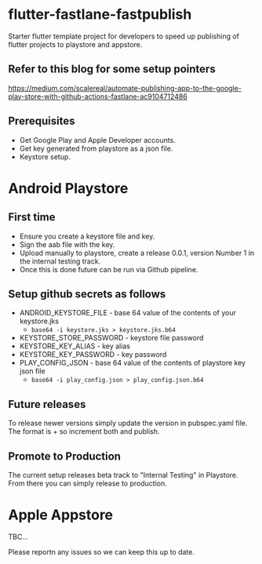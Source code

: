 # flutter-fastlane-fastpublish
Starter flutter template project for developers to speed up publishing of flutter projects to playstore and appstore.

## Refer to this blog for some setup pointers

https://medium.com/scalereal/automate-publishing-app-to-the-google-play-store-with-github-actions-fastlane-ac9104712486

## Prerequisites

- Get Google Play and Apple Developer accounts.
- Get key generated from playstore as a json file. 
- Keystore setup.


# Android Playstore

## First time

- Ensure you create a keystore file and key.
- Sign the aab file with the key.
- Upload manually to playstore, create a release 0.0.1, version Number 1 in the internal testing track.
- Once this is done future can be run via Github pipeline.


## Setup github secrets as follows

- ANDROID_KEYSTORE_FILE - base 64 value of the contents of your keystore.jks
  - ``` base64 -i keystore.jks > keystore.jks.b64 ```
- KEYSTORE_STORE_PASSWORD - keystore file password
- KEYSTORE_KEY_ALIAS - key alias
- KEYSTORE_KEY_PASSWORD - key password
- PLAY_CONFIG_JSON - base 64 value of the contents of playstore key json file
  - ``` base64 -i play_config.json > play_config.json.b64 ```

## Future releases

To release newer versions simply update the version in pubspec.yaml file. The format is <versionname>+<versionnumber> so increment both and publish.
  

## Promote to Production

The current setup releases beta track to "Internal Testing" in Playstore. From there you can simply release to production.
  
# Apple Appstore

TBC...

Please reportn any issues so we can keep this up to date.
